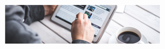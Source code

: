 <div id="header" align="center">
  <img src="https://github.com/wmk3com/001/blob/main/header_001.jpg"/>
</div>
